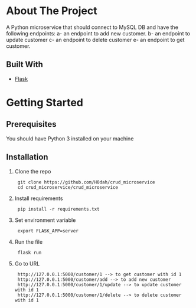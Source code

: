 # About The Project

A Python microservice that should connect to MySQL DB and have the following endpoints:
    a- an endpoint to add new customer.
    b- an endpoint to update customer
    c- an endpoint to delete customer
    e- an endpoint to get customer. 



## Built With

- [Flask](https://flask.palletsprojects.com/en/1.1.x/)

# Getting Started

## Prerequisites
You should have Python 3 installed on your machine


## Installation
1. Clone the repo

        git clone https://github.com/H0dah/crud_microservice
        cd crud_microservice/crud_microservice
2. Install requirements 

        pip install -r requirements.txt
3. Set environment variable

        export FLASK_APP=server
4. Run the file

        flask run
5. Go to URL

        http://127.0.0.1:5000/customer/1 --> to get customer with id 1
        http://127.0.0.1:5000/customer/add --> to add new customer
        http://127.0.0.1:5000/customer/1/update --> to update customer with id 1
        http://127.0.0.1:5000/customer/1/delete --> to delete customer with id 1
